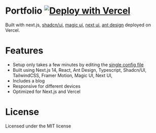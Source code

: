 # Portfolio [![Deploy with Vercel](https://vercel.com/button)](https://vercel.com/new/clone?repository-url=https%3A%2F%2Fgithub.com%2Fdillionverma%2Fportfolio)

Built with next.js, [shadcn/ui](https://ui.shadcn.com/), [magic ui](https://magicui.design/), [next ui](https://nextui.org/), [ant design](https://ant.design/) deployed on Vercel.

# Features

- Setup only takes a few minutes by editing the [single config file](./src/data/resume.tsx)
- Built using Next.js 14, React, Ant Design, Typescript, Shadcn/UI, TailwindCSS, Framer Motion, Magic UI, Next UI, 
- Includes a blog
- Responsive for different devices
- Optimized for Next.js and Vercel

# License

Licensed under the MIT license
